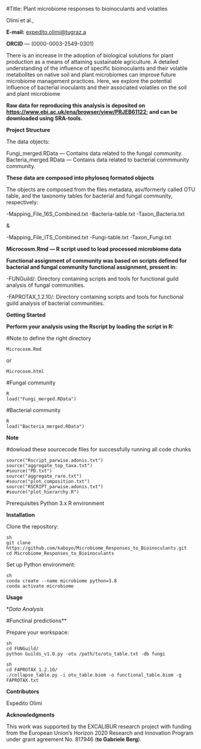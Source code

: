 

#Title: Plant microbiome responses to bioinoculants and volatiles


Olimi et al.,

**E-mail:** expedito.olimi@tugraz.a

**ORCID** — (0000-0003-2549-0301)


There is an increase in the adoption of biological solutions for plant production as a means of attaining sustainable agriculture. A detailed understanding of the influence of specific bioinoculants and their volatile metabolites on native soil and plant microbiomes can improve future microbiome management practices. Here, we explore the potential influence of bacterial inoculants and their associated volatiles on the soil and plant microbiome

**Raw data for reproducing this analysis is deposited on https://www.ebi.ac.uk/ena/browser/view/PRJEB61122; and can be downloaded using SRA-tools.**

**Project Structure**

The data objects:

Fungi_merged.RData — Contains data related to the fungal community.
Bacteria_merged.RData — Contains data related to bacterial commmunity community.

**These data are composed into phyloseq formated objects**

The objects are composed from the files metadata, asv/formerly called OTU table, and the taxonomy tables for bacterial and fungal community, respectively: 

-Mapping_File_16S_Combined.txt
-Bacteria-table.txt
-Taxon_Bacteria.txt

&

-Mapping_File_ITS_Combined.txt
-Fungi-table.txt
-Taxon_Fungi.txt

**Microcosm.Rmd — R script used to load processed microbiome data**

**Functional assignment of community was based on scripts defined for bacterial and fungal community functional assignment, present in:**

-FUNGuild/: Directory containing scripts and tools for functional guild analysis of fungal communities.

-FAPROTAX_1.2.10/: Directory containing scripts and tools for functional guild analysis of bacterial communities.


**Getting Started**


**Perform your analysis using the Rscript by loading the script in R:**

#Note to define the right directory


```
Microcosm.Rmd
```

or 
```
Microcosm.html
```

#Fungal community
```
R
load("Fungi_merged.RData")
```

#Bacterial community
```
R
load("Bacteria_merged.RData")
```

**Note**

#dowload these sourcecode files for successfully running all code chunks 
```
source("Rscript_parwise.adonis.txt")
source("aggregate_top_taxa.txt")
#source("PD.txt")
source("aggregate_rare.txt")
#source("plot_composition.txt")
source("RSCRIPT_parwise.adonis.txt")
#source("plot_hierarchy.R")
```

Prerequisites
Python 3.x
R environment


**Installation**


Clone the repository:

```
sh
git clone https://github.com/kaboyo/Microbiome_Responses_to_Bioinoculants.git
cd Microbiome_Responses_to_Bioinoculants
```

Set up Python environment:

```
sh
conda create --name microbiome python=3.8
conda activate microbiome
```

**Usage**

**Data Analysis*

#Functinal predictions**

Prepare your workspace:

```
sh
cd FUNGuild/
python Guilds_v1.0.py -otu /path/to/otu_table.txt -db fungi
```
```
sh
cd FAPROTAX_1.2.10/
./collapse_table.py -i otu_table.biom -o functional_table.biom -g FAPROTAX.txt
```


**Contributors**

Expedito Olimi

**Acknowledgments**

This work was supported by the EXCALIBUR research project with funding from the European Union’s Horizon 2020 Research and Innovation Program under grant agreement No. 817946 (**to Gabriele Berg**).



